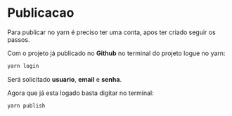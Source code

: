 # Publicacao

Para publicar no yarn é preciso ter uma conta, apos ter criado seguir os passos.

Com o projeto já publicado no **Github** no terminal do projeto logue no yarn:

```js
yarn login
```

Será solicitado **usuario**, **email** e **senha**.

Agora que já esta logado basta digitar no terminal:

```js
yarn publish
```
